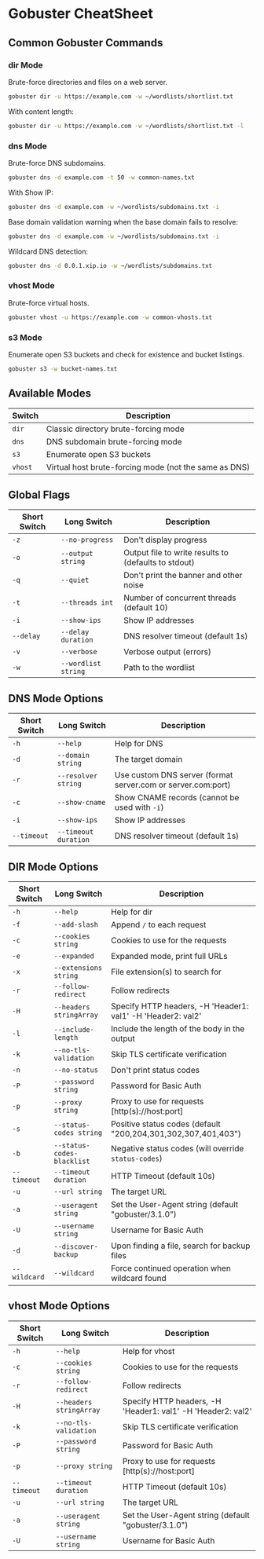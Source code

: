 
# Gobuster CheatSheet

## Common Gobuster Commands

### dir Mode
Brute-force directories and files on a web server.

```bash
gobuster dir -u https://example.com -w ~/wordlists/shortlist.txt
```

With content length:

```bash
gobuster dir -u https://example.com -w ~/wordlists/shortlist.txt -l
```

### dns Mode
Brute-force DNS subdomains.

```bash
gobuster dns -d example.com -t 50 -w common-names.txt
```

With Show IP:

```bash
gobuster dns -d example.com -w ~/wordlists/subdomains.txt -i
```

Base domain validation warning when the base domain fails to resolve:

```bash
gobuster dns -d example.com -w ~/wordlists/subdomains.txt -i
```

Wildcard DNS detection:

```bash
gobuster dns -d 0.0.1.xip.io -w ~/wordlists/subdomains.txt
```

### vhost Mode
Brute-force virtual hosts.

```bash
gobuster vhost -u https://example.com -w common-vhosts.txt
```

### s3 Mode
Enumerate open S3 buckets and check for existence and bucket listings.

```bash
gobuster s3 -w bucket-names.txt
```

## Available Modes

| Switch | Description |
|--------|-------------|
| `dir`  | Classic directory brute-forcing mode |
| `dns`  | DNS subdomain brute-forcing mode |
| `s3`   | Enumerate open S3 buckets |
| `vhost`| Virtual host brute-forcing mode (not the same as DNS) |

## Global Flags

| Short Switch | Long Switch            | Description |
|--------------|------------------------|-------------|
| `-z`         | `--no-progress`         | Don't display progress |
| `-o`         | `--output string`       | Output file to write results to (defaults to stdout) |
| `-q`         | `--quiet`               | Don't print the banner and other noise |
| `-t`         | `--threads int`         | Number of concurrent threads (default 10) |
| `-i`         | `--show-ips`            | Show IP addresses |
| `--delay`    | `--delay duration`      | DNS resolver timeout (default 1s) |
| `-v`         | `--verbose`             | Verbose output (errors) |
| `-w`         | `--wordlist string`     | Path to the wordlist |

## DNS Mode Options

| Short Switch | Long Switch            | Description |
|--------------|------------------------|-------------|
| `-h`         | `--help`                | Help for DNS |
| `-d`         | `--domain string`       | The target domain |
| `-r`         | `--resolver string`     | Use custom DNS server (format server.com or server.com:port) |
| `-c`         | `--show-cname`          | Show CNAME records (cannot be used with `-i`) |
| `-i`         | `--show-ips`            | Show IP addresses |
| `--timeout`  | `--timeout duration`    | DNS resolver timeout (default 1s) |

## DIR Mode Options

| Short Switch | Long Switch            | Description |
|--------------|------------------------|-------------|
| `-h`         | `--help`                | Help for dir |
| `-f`         | `--add-slash`           | Append `/` to each request |
| `-c`         | `--cookies string`      | Cookies to use for the requests |
| `-e`         | `--expanded`            | Expanded mode, print full URLs |
| `-x`         | `--extensions string`   | File extension(s) to search for |
| `-r`         | `--follow-redirect`     | Follow redirects |
| `-H`         | `--headers stringArray` | Specify HTTP headers, -H 'Header1: val1' -H 'Header2: val2' |
| `-l`         | `--include-length`      | Include the length of the body in the output |
| `-k`         | `--no-tls-validation`   | Skip TLS certificate verification |
| `-n`         | `--no-status`           | Don't print status codes |
| `-P`         | `--password string`     | Password for Basic Auth |
| `-p`         | `--proxy string`        | Proxy to use for requests [http(s)://host:port] |
| `-s`         | `--status-codes string` | Positive status codes (default "200,204,301,302,307,401,403") |
| `-b`         | `--status-codes-blacklist` | Negative status codes (will override `status-codes`) |
| `--timeout`  | `--timeout duration`    | HTTP Timeout (default 10s) |
| `-u`         | `--url string`          | The target URL |
| `-a`         | `--useragent string`    | Set the User-Agent string (default "gobuster/3.1.0") |
| `-U`         | `--username string`     | Username for Basic Auth |
| `-d`         | `--discover-backup`     | Upon finding a file, search for backup files |
| `--wildcard` | `--wildcard`            | Force continued operation when wildcard found |

## vhost Mode Options

| Short Switch | Long Switch            | Description |
|--------------|------------------------|-------------|
| `-h`         | `--help`                | Help for vhost |
| `-c`         | `--cookies string`      | Cookies to use for the requests |
| `-r`         | `--follow-redirect`     | Follow redirects |
| `-H`         | `--headers stringArray` | Specify HTTP headers, -H 'Header1: val1' -H 'Header2: val2' |
| `-k`         | `--no-tls-validation`   | Skip TLS certificate verification |
| `-P`         | `--password string`     | Password for Basic Auth |
| `-p`         | `--proxy string`        | Proxy to use for requests [http(s)://host:port] |
| `--timeout`  | `--timeout duration`    | HTTP Timeout (default 10s) |
| `-u`         | `--url string`          | The target URL |
| `-a`         | `--useragent string`    | Set the User-Agent string (default "gobuster/3.1.0") |
| `-U`         | `--username string`     | Username for Basic Auth |

